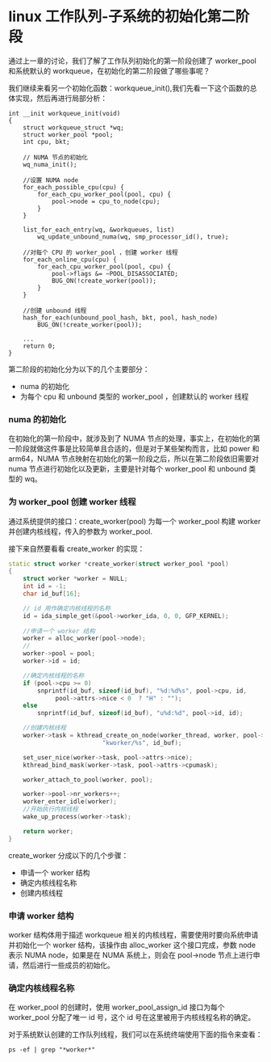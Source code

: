 # linux 工作队列-子系统的初始化第二阶段
通过上一章的讨论，我们了解了工作队列初始化的第一阶段创建了 worker_pool 和系统默认的 workqueue，在初始化的第二阶段做了哪些事呢？    

我们继续来看另一个初始化函数：workqueue_init(),我们先看一下这个函数的总体实现，然后再进行局部分析：

```
int __init workqueue_init(void)
{
	struct workqueue_struct *wq;
	struct worker_pool *pool;
	int cpu, bkt;

    // NUMA 节点的初始化
	wq_numa_init();

    //设置 NUMA node
	for_each_possible_cpu(cpu) {
		for_each_cpu_worker_pool(pool, cpu) {
			pool->node = cpu_to_node(cpu);
		}
	}

	list_for_each_entry(wq, &workqueues, list)
		wq_update_unbound_numa(wq, smp_processor_id(), true);

    //对每个 CPU 的 worker_pool ，创建 worker 线程
	for_each_online_cpu(cpu) {
		for_each_cpu_worker_pool(pool, cpu) {
			pool->flags &= ~POOL_DISASSOCIATED;
			BUG_ON(!create_worker(pool));
		}
	}

    //创建 unbound 线程
	hash_for_each(unbound_pool_hash, bkt, pool, hash_node)
		BUG_ON(!create_worker(pool));

    ...
	return 0;
}

```

第二阶段的初始化分为以下的几个主要部分：
* numa 的初始化
* 为每个 cpu 和 unbound 类型的 worker_pool ，创建默认的 worker 线程


### numa 的初始化
在初始化的第一阶段中，就涉及到了 NUMA 节点的处理，事实上，在初始化的第一阶段就做这件事是比较简单且合适的，但是对于某些架构而言，比如 power 和 arm64，NUMA 节点映射在初始化的第一阶段之后，所以在第二阶段依旧需要对 numa 节点进行初始化以及更新，主要是针对每个 worker_pool 和 unbound 类型的 wq。  

### 为 worker_pool 创建 worker 线程
通过系统提供的接口：create_worker(pool) 为每一个 worker_pool 构建 worker 并创建内核线程，传入的参数为 worker_pool.  

接下来自然要看看 create_worker 的实现：

```c++
static struct worker *create_worker(struct worker_pool *pool)
{
	struct worker *worker = NULL;
	int id = -1;
	char id_buf[16];

    // id 用作确定内核线程的名称
	id = ida_simple_get(&pool->worker_ida, 0, 0, GFP_KERNEL);
	
    //申请一个 worker 结构
	worker = alloc_worker(pool->node);
    //
	worker->pool = pool;
	worker->id = id;

    //确定内核线程的名称
	if (pool->cpu >= 0)
		snprintf(id_buf, sizeof(id_buf), "%d:%d%s", pool->cpu, id,
			 pool->attrs->nice < 0  ? "H" : "");
	else
		snprintf(id_buf, sizeof(id_buf), "u%d:%d", pool->id, id);

    //创建内核线程
	worker->task = kthread_create_on_node(worker_thread, worker, pool->node,
					      "kworker/%s", id_buf);

	set_user_nice(worker->task, pool->attrs->nice);
	kthread_bind_mask(worker->task, pool->attrs->cpumask);

	worker_attach_to_pool(worker, pool);

	worker->pool->nr_workers++;
	worker_enter_idle(worker);
    //开始执行内核线程
	wake_up_process(worker->task);

	return worker;
}
```
create_worker 分成以下的几个步骤：
* 申请一个 worker 结构
* 确定内核线程名称
* 创建内核线程

### 申请 worker 结构

worker 结构体用于描述 workqueue 相关的内核线程，需要使用时要向系统申请并初始化一个 worker 结构，该操作由 alloc_worker 这个接口完成，参数 node 表示 NUMA node，如果是在 NUMA 系统上，则会在 pool->node 节点上进行申请，然后进行一些成员的初始化。    

### 确定内核线程名称
在 worker_pool 的创建时，使用 worker_pool_assign_id 接口为每个 worker_pool 分配了唯一 id 号，这个 id 号在这里被用于内核线程名称的确定。   

对于系统默认创建的工作队列线程，我们可以在系统终端使用下面的指令来查看：

```
ps -ef | grep "*worker*"
```











